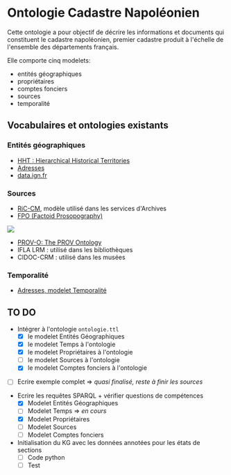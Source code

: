 # Ontologie Cadastre Napoléonien

Cette ontologie a pour objectif de décrire les informations et documents qui constituent le cadastre napoléonien, premier cadastre produit à l'échelle de l'ensemble des départements français.

Elle comporte cinq modelets:
- entités géographiques
- propriétaires
- comptes fonciers
- sources
- temporalité

## Vocabulaires et ontologies existants

### Entités géographiques
* [HHT : Hierarchical Historical Territories](https://www.irit.fr/recherches/MELODI/ontologies/HHT/index-en.html)
* [Adresses](https://github.com/charlybernard/phd-ontologie)
* [data.ign.fr](http://data.ign.fr/data.html)

### Sources
* [RiC-CM](https://www.ica.org/fr/records-in-contexts-modele-conceptuel), modèle utilisé dans les services d'Archives
* [FPO (Factoid Prosopography)](https://www.kcl.ac.uk/factoid-prosopography/fpo-sources)
<img src="https://www.kcl.ac.uk/newimages/ah/factiod/fpo-sources.png"/>

* [PROV-O: The PROV Ontology](https://www.w3.org/TR/prov-o/)
* IFLA LRM : utilisé dans les bibliothèques
* CIDOC-CRM : utilisé dans les musées

### Temporalité
* [Adresses, modelet Temporalité](https://github.com/charlybernard/phd-ontologie)

## TO DO
- Intégrer à l'ontologie ```ontologie.ttl```
    - [X] le modelet Entités Géographiques 
    - [X] le modelet Temps à l'ontologie
    - [X] le modelet Propriétaires à l'ontologie
    - [ ] le modelet Sources à l'ontologie
    - [X] le modelet Comptes fonciers à l'ontologie
- [ ] Ecrire exemple complet => *quasi finalisé, reste à finir les sources*
- Ecrire les requêtes SPARQL + vérifier questions de compétences
    - [X] Modelet Entités Géographiques
    - [ ] Modelet Temps => *en cours*
    - [X] Modelet Propriétaires
    - [ ] Modelet Sources
    - [ ] Modelet Comptes fonciers
- Initialisation du KG avec les données annotées pour les états de sections
    - [ ] Code python
    - [ ] Test